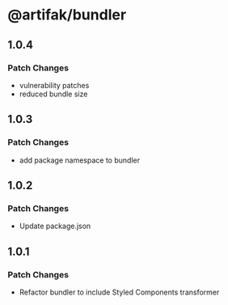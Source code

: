 # @artifak/bundler

## 1.0.4

### Patch Changes

- vulnerability patches
- reduced bundle size

## 1.0.3

### Patch Changes

- add package namespace to bundler

## 1.0.2

### Patch Changes

- Update package.json

## 1.0.1

### Patch Changes

- Refactor bundler to include Styled Components transformer
